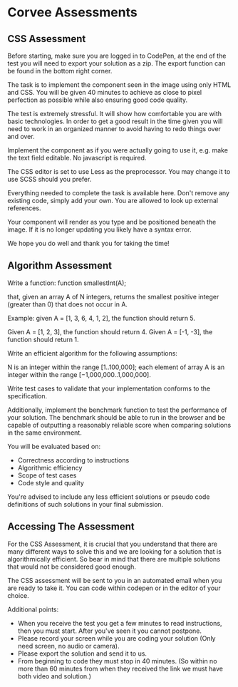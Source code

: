 # Corvee Assessments

## CSS Assessment

Before starting, make sure you are logged in to CodePen, at the end of the test you will need to export your solution as a zip. The export function can be found in the bottom right corner.

The task is to implement the component seen in the image using only HTML and CSS.
You will be given 40 minutes to achieve as close to pixel perfection as possible while also ensuring good code quality.

The test is extremely stressful. It will show how comfortable you are with basic technologies. In order to get a good result in the time given you will need to work in an organized manner to avoid having to redo things over and over.

Implement the component as if you were actually going to use it, e.g. make the text field editable. No javascript is required.

The CSS editor is set to use Less as the preprocessor. You may change it to use SCSS should you prefer.

Everything needed to complete the task is available here. Don't remove any existing code, simply add your own. You are allowed to look up external references.

Your component will render as you type and be positioned beneath the image. If it is no longer updating you likely have a syntax error.


We hope you do well and thank you for taking the time!

## Algorithm Assessment

Write a function: function smallestInt(A);

that, given an array A of N integers, returns the smallest positive integer (greater than 0) that does not occur in A.

Example: given A = [1, 3, 6, 4, 1, 2], the function should return 5.

Given A = [1, 2, 3], the function should return 4.
Given A = [-1, -3], the function should return 1.

Write an efficient algorithm for the following assumptions:

N is an integer within the range [1..100,000];
each element of array A is an integer within the range [−1,000,000..1,000,000].

Write test cases to validate that your implementation conforms to the specification.

Additionally, implement the benchmark function to test the performance of your solution. The benchmark should be able to run in the browser and be capable of outputting a reasonably reliable score when comparing solutions in the same environment.

You will be evaluated based on:
- Correctness according to instructions
- Algorithmic efficiency
- Scope of test cases
- Code style and quality

You're advised to include any less efficient solutions or pseudo code definitions of such solutions in your final submission.

## Accessing The Assessment

For the CSS Assessment, it is crucial that you understand that there are many different ways to solve this and we are looking for a solution that is algorithmically efficient.  So bear in mind that there are multiple solutions that would not be considered good enough.

The CSS assessment will be sent to you in an automated email when you are ready to take it. You can code within codepen or in the editor of your choice.

Additional points:

- When you receive the test you get a few minutes to read instructions, then you must start. After you've seen it you cannot postpone.
- Please record your screen while you are coding your solution (Only need screen, no audio or camera).
- Please export the solution and send it to us. 
- From beginning to code they must stop in 40 minutes. (So within no more than 60 minutes from when they received the link we must have both video and solution.)















